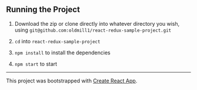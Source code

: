 ## Running the Project

1. Download the zip or clone directly into whatever directory you wish, using `git@github.com:oldmill1/react-redux-sample-project.git`

2. `cd` into `react-redux-sample-project`

3. `npm install` to install the dependencies

4. `npm start` to start

---

This project was bootstrapped with [Create React App](https://github.com/facebookincubator/create-react-app).
